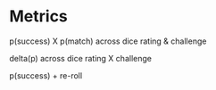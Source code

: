 # Metrics

p(success) X p(match) across dice rating & challenge

delta(p) across dice rating X challenge

p(success) + re-roll